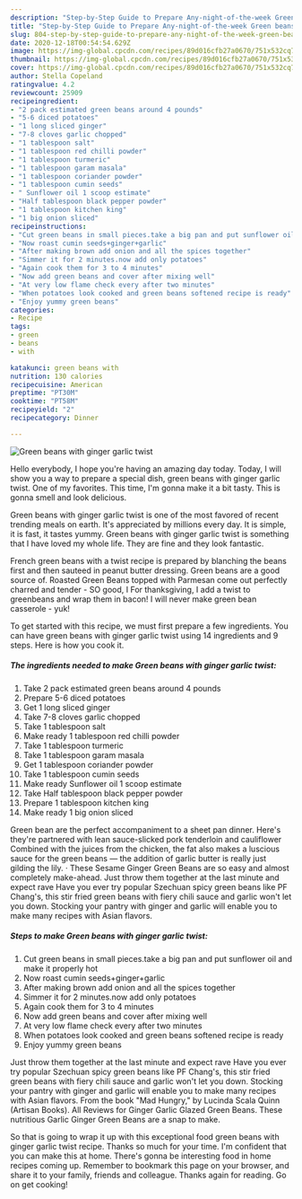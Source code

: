 ```yaml
---
description: "Step-by-Step Guide to Prepare Any-night-of-the-week Green beans with ginger garlic twist"
title: "Step-by-Step Guide to Prepare Any-night-of-the-week Green beans with ginger garlic twist"
slug: 804-step-by-step-guide-to-prepare-any-night-of-the-week-green-beans-with-ginger-garlic-twist
date: 2020-12-18T00:54:54.629Z
image: https://img-global.cpcdn.com/recipes/89d016cfb27a0670/751x532cq70/green-beans-with-ginger-garlic-twist-recipe-main-photo.jpg
thumbnail: https://img-global.cpcdn.com/recipes/89d016cfb27a0670/751x532cq70/green-beans-with-ginger-garlic-twist-recipe-main-photo.jpg
cover: https://img-global.cpcdn.com/recipes/89d016cfb27a0670/751x532cq70/green-beans-with-ginger-garlic-twist-recipe-main-photo.jpg
author: Stella Copeland
ratingvalue: 4.2
reviewcount: 25909
recipeingredient:
- "2 pack estimated green beans around 4 pounds"
- "5-6 diced potatoes"
- "1 long sliced ginger"
- "7-8 cloves garlic chopped"
- "1 tablespoon salt"
- "1 tablespoon red chilli powder"
- "1 tablespoon turmeric"
- "1 tablespoon garam masala"
- "1 tablespoon coriander powder"
- "1 tablespoon cumin seeds"
- " Sunflower oil 1 scoop estimate"
- "Half tablespoon black pepper powder"
- "1 tablespoon kitchen king"
- "1 big onion sliced"
recipeinstructions:
- "Cut green beans in small pieces.take a big pan and put sunflower oil and make it properly hot"
- "Now roast cumin seeds+ginger+garlic"
- "After making brown add onion and all the spices together"
- "Simmer it for 2 minutes.now add only potatoes"
- "Again cook them for 3 to 4 minutes"
- "Now add green beans and cover after mixing well"
- "At very low flame check every after two minutes"
- "When potatoes look cooked and green beans softened recipe is ready"
- "Enjoy yummy green beans"
categories:
- Recipe
tags:
- green
- beans
- with

katakunci: green beans with 
nutrition: 130 calories
recipecuisine: American
preptime: "PT30M"
cooktime: "PT58M"
recipeyield: "2"
recipecategory: Dinner

---
```



![Green beans with ginger garlic twist](https://img-global.cpcdn.com/recipes/89d016cfb27a0670/751x532cq70/green-beans-with-ginger-garlic-twist-recipe-main-photo.jpg)

Hello everybody, I hope you're having an amazing day today. Today, I will show you a way to prepare a special dish, green beans with ginger garlic twist. One of my favorites. This time, I'm gonna make it a bit tasty. This is gonna smell and look delicious.

Green beans with ginger garlic twist is one of the most favored of recent trending meals on earth. It's appreciated by millions every day. It is simple, it is fast, it tastes yummy. Green beans with ginger garlic twist is something that I have loved my whole life. They are fine and they look fantastic.

French green beans with a twist recipe is prepared by blanching the beans first and then sauteed in peanut butter dressing. Green beans are a good source of. Roasted Green Beans topped with Parmesan come out perfectly charred and tender - SO good, I For thanksgiving, I add a twist to greenbeans and wrap them in bacon! I will never make green bean casserole - yuk!


To get started with this recipe, we must first prepare a few ingredients. You can have green beans with ginger garlic twist using 14 ingredients and 9 steps. Here is how you cook it.

<!--inarticleads1-->

##### The ingredients needed to make Green beans with ginger garlic twist:

1. Take 2 pack estimated green beans around 4 pounds
1. Prepare 5-6 diced potatoes
1. Get 1 long sliced ginger
1. Take 7-8 cloves garlic chopped
1. Take 1 tablespoon salt
1. Make ready 1 tablespoon red chilli powder
1. Take 1 tablespoon turmeric
1. Take 1 tablespoon garam masala
1. Get 1 tablespoon coriander powder
1. Take 1 tablespoon cumin seeds
1. Make ready  Sunflower oil 1 scoop estimate
1. Take Half tablespoon black pepper powder
1. Prepare 1 tablespoon kitchen king
1. Make ready 1 big onion sliced


Green bean are the perfect accompaniment to a sheet pan dinner. Here&#39;s they&#39;re partnered with lean sauce-slicked pork tenderloin and cauliflower Combined with the juices from the chicken, the fat also makes a luscious sauce for the green beans — the addition of garlic butter is really just gilding the lily. · These Sesame Ginger Green Beans are so easy and almost completely make-ahead. Just throw them together at the last minute and expect rave Have you ever try popular Szechuan spicy green beans like PF Chang&#39;s, this stir fried green beans with fiery chili sauce and garlic won&#39;t let you down. Stocking your pantry with ginger and garlic will enable you to make many recipes with Asian flavors. 

<!--inarticleads2-->

##### Steps to make Green beans with ginger garlic twist:

1. Cut green beans in small pieces.take a big pan and put sunflower oil and make it properly hot
1. Now roast cumin seeds+ginger+garlic
1. After making brown add onion and all the spices together
1. Simmer it for 2 minutes.now add only potatoes
1. Again cook them for 3 to 4 minutes
1. Now add green beans and cover after mixing well
1. At very low flame check every after two minutes
1. When potatoes look cooked and green beans softened recipe is ready
1. Enjoy yummy green beans


Just throw them together at the last minute and expect rave Have you ever try popular Szechuan spicy green beans like PF Chang&#39;s, this stir fried green beans with fiery chili sauce and garlic won&#39;t let you down. Stocking your pantry with ginger and garlic will enable you to make many recipes with Asian flavors. From the book &#34;Mad Hungry,&#34; by Lucinda Scala Quinn (Artisan Books). All Reviews for Ginger Garlic Glazed Green Beans. These nutritious Garlic Ginger Green Beans are a snap to make. 

So that is going to wrap it up with this exceptional food green beans with ginger garlic twist recipe. Thanks so much for your time. I'm confident that you can make this at home. There's gonna be interesting food in home recipes coming up. Remember to bookmark this page on your browser, and share it to your family, friends and colleague. Thanks again for reading. Go on get cooking!
